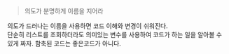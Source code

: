 > 의도가 분명하게 이름을 지어라

의도가 드러나는 이름을 사용하면 코드 이해와 변경이 쉬워진다.  
단순히 리스트를 조회하더라도 의미있는 변수를 사용하여 코드가 하는 일을 알아볼 수 있게 짜자. 함축된 코드는 좋은코드가 아니다.

